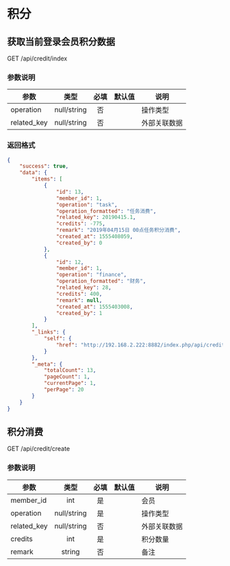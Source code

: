 积分
====

## 获取当前登录会员积分数据 
GET /api/credit/index

### 参数说明
| 参数 | 类型 | 必填 | 默认值 | 说明 |
|---|:---:|:---:|:---:|---|
| operation | null/string | 否 |  | 操作类型 |
| related_key | null/string | 否 | | 外部关联数据 |

### 返回格式
```json
{
    "success": true,
    "data": {
        "items": [
            {
                "id": 13,
                "member_id": 1,
                "operation": "task",
                "operation_formatted": "任务消费",
                "related_key": 20190415.1,
                "credits": -775,
                "remark": "2019年04月15日 00点任务积分消费",
                "created_at": 1555408059,
                "created_by": 0
            },
            {
                "id": 12,
                "member_id": 1,
                "operation": "finance",
                "operation_formatted": "财务",
                "related_key": 28,
                "credits": 400,
                "remark": null,
                "created_at": 1555403008,
                "created_by": 1
            }
        ],
        "_links": {
            "self": {
                "href": "http://192.168.2.222:8882/index.php/api/credit/index?id=4&access_token=MrZLMBQRotaPY1UhzaR6dQiiFaRIrzuo&_format=json&page=1"
            }
        },
        "_meta": {
            "totalCount": 13,
            "pageCount": 1,
            "currentPage": 1,
            "perPage": 20
        }
    }
}
```

## 积分消费 
GET /api/credit/create

### 参数说明
| 参数 | 类型 | 必填 | 默认值 | 说明 |
|---|:---:|:---:|:---:|---|
| member_id | int | 是 |  | 会员 |
| operation | null/string | 是 |  | 操作类型 |
| related_key | null/string | 否 | | 外部关联数据 |
| credits | int | 是 | | 积分数量 |
| remark | string | 否 | | 备注 |